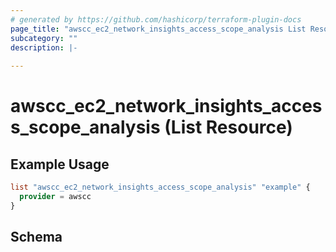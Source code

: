 ```yaml
---
# generated by https://github.com/hashicorp/terraform-plugin-docs
page_title: "awscc_ec2_network_insights_access_scope_analysis List Resource - terraform-provider-awscc"
subcategory: ""
description: |-
  
---
```


# awscc_ec2_network_insights_access_scope_analysis (List Resource)



## Example Usage

```terraform
list "awscc_ec2_network_insights_access_scope_analysis" "example" {
  provider = awscc
}
```

<!-- schema generated by tfplugindocs -->
## Schema
